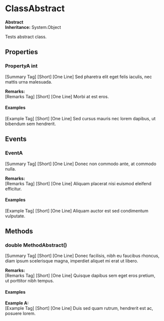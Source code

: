 # ClassAbstract

**Abstract**  
**Inheritance:** System.Object  
  
Tests abstract class.

## Properties

### PropertyA int

[Summary Tag] [Short] [One Line] Sed pharetra elit eget felis iaculis, nec mattis urna malesuada.

**Remarks:**  
[Remarks Tag] [Short] [One Line] Morbi at est eros.

#### Examples

[Example Tag] [Short] [One Line] Sed cursus mauris nec lorem dapibus, ut bibendum sem hendrerit.

## Events

### EventA

[Summary Tag] [Short] [One Line] Donec non commodo ante, at commodo nulla.

**Remarks:**  
[Remarks Tag] [Short] [One Line] Aliquam placerat nisi euismod eleifend efficitur.

#### Examples

[Example Tag] [Short] [One Line] Aliquam auctor est sed condimentum vulputate.

## Methods

### double MethodAbstract()

[Summary Tag] [Short] [One Line] Donec facilisis, nibh eu faucibus rhoncus, diam ipsum scelerisque magna, imperdiet aliquet mi erat ut libero.

**Remarks:**  
[Remarks Tag] [Short] [One Line] Quisque dapibus sem eget eros pretium, ut porttitor nibh tempus.

#### Examples

**Example A:**  
[Example Tag] [Short] [One Line] Duis sed quam rutrum, hendrerit est ac, posuere lorem.


